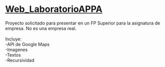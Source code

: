 # <a href="https://marcoapunto.github.io/Web_LaboratorioAPPA/" target="_blank">Web_LaboratorioAPPA

</a>
Proyecto solicitado para presentar en un FP Superior para la asignatura de empresa. No es una empresa real.
<br>
<br>
Incluye:
<br>
-API de Google Maps
<br>
-Imagenes
<br>
-Textos
<br>
-Recursividad

